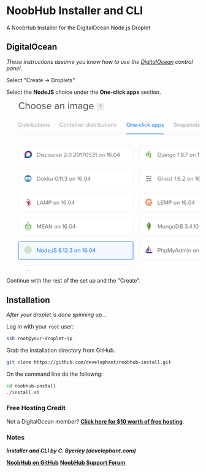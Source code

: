 # NoobHub Installer and CLI

A NoobHub Installer for the DigitalOcean Node.js Droplet

## DigitalOcean

_These instructions assume you know how to use the [DigitalOcean](https://m.do.co/c/cddeeddbbdb8) control panel._

Select "Create -> Droplets"

Select the __NodeJS__ choice under the __One-click apps__ section.

  ![node-do](img/node-box.png)

Continue with the rest of the set up and the "Create".

## Installation

_After your droplet is done spinning up..._

Log in with your `root` user:

```sh
ssh root@your-droplet-ip
```

Grab the installation directory from GitHub.

```sh
git clone https://github.com/develephant/noobhub-install.git
```

On the command line do the followng:

```sh
cd noobhub-install
./install.sh
```

### Free Hosting Credit

Not a DigitalOcean member? __[Click here for $10 worth of free hosting](https://m.do.co/c/cddeeddbbdb8)__.

### Notes

___Installer and CLI by C. Byerley (develephant.com)___

__[NoobHub on GitHub](https://github.com/Overtorment/NoobHub)__
__[NoobHub Support Forum](http://forums.coronalabs.com/topic/32775-noobhub-free-opensource-multiplayer-and-network-messaging-for-coronasdk)__ 